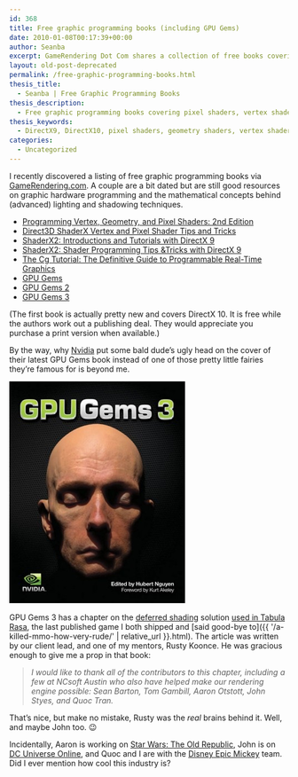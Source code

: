 ```yaml
---
id: 368
title: Free graphic programming books (including GPU Gems)
date: 2010-01-08T00:17:39+00:00
author: Seanba
excerpt: GameRendering Dot Com shares a collection of free books covering hardware graphics programming. A detailed chapter on the deferred lighting used in Tabula Rasa is included, with a props towards yours truly.
layout: old-post-deprecated
permalink: /free-graphic-programming-books.html
thesis_title:
  - Seanba | Free Graphic Programming Books
thesis_description:
  - Free graphic programming books covering pixel shaders, vertex shaders, and geometry shaders.
thesis_keywords:
  - DirectX9, DirectX10, pixel shaders, geometry shaders, vertex shaders, GPU Gems
categories:
  - Uncategorized
---
```

I recently discovered a listing of free graphic programming books via [GameRendering.com](http://www.gamerendering.com/2009/12/10/great-free-graphics-programming-books/). A couple are a bit dated but are still good resources on graphic hardware programming and the mathematical concepts behind (advanced) lighting and shadowing techniques.

  * [Programming Vertex, Geometry, and Pixel Shaders: 2nd Edition](http://wiki.gamedev.net/index.php/D3DBook:Book_Cover)
  * [Direct3D ShaderX Vertex and Pixel Shader Tips and Tricks](http://tog.acm.org/resources/shaderx/Direct3D.ShaderX.Vertex.and.Pixel.Shader.Tips.and.Tricks_Wolfgang.F.Engel_Wordware.Pub_2002.pdf)
  * [ShaderX2: Introductions and Tutorials with DirectX 9](http://tog.acm.org/resources/shaderx/Introductions_and_Tutorials_with_DirectX_9.pdf)
  * [ShaderX2: Shader Programming Tips &Tricks with DirectX 9](http://tog.acm.org/resources/shaderx/Tips_and_Tricks_with_DirectX_9.pdf)
  * [The Cg Tutorial: The Definitive Guide to Programmable Real-Time Graphics](http://http.developer.nvidia.com/CgTutorial/cg_tutorial_chapter01.html)
  * [GPU Gems](http://http.developer.nvidia.com/GPUGems/gpugems_part01.html)
  * [GPU Gems 2](http://http.developer.nvidia.com/GPUGems2/gpugems2_part01.html)
  * [GPU Gems 3](http://developer.nvidia.com/object/gpu-gems-3.html)

(The first book is actually pretty new and covers DirectX 10. It is free while the authors work out a publishing deal. They would appreciate you purchase a print version when available.)

By the way, why [Nvidia](http://en.wikipedia.org/wiki/Nvidia) put some bald dude’s ugly head on the cover of their latest GPU Gems book instead of one of those pretty little fairies they’re famous for is beyond me.

[<img title="GPU Gems 3 - Now with ugly bald dude" src="/assets/wp-content/uploads/2010/01/gpugems31.jpg" alt="GPU Gems 3" width="317" height="400" />](http://http.developer.nvidia.com/GPUGems3/gpugems3_part01.html)

GPU Gems 3 has a chapter on the [deferred shading](http://en.wikipedia.org/wiki/Deferred_shading) solution [used in Tabula Rasa](http://http.developer.nvidia.com/GPUGems3/gpugems3_ch19.html), the last published game I both shipped and [said good-bye to]({{ '/a-killed-mmo-how-very-rude/' | relative_url }}.html). The article was written by our client lead, and one of my mentors, Rusty Koonce. He was gracious enough to give me a prop in that book:

> _I would like to thank all of the contributors to this chapter, including a few at NCsoft Austin who also have helped make our rendering engine possible: Sean Barton, Tom Gambill, Aaron Otstott, John Styes, and Quoc Tran._

That’s nice, but make no mistake, Rusty was the _real_ brains behind it. Well, and maybe John too. 😉

Incidentally, Aaron is working on [Star Wars: The Old Republic](http://www.swtor.com/), John is on [DC Universe Online](http://dcuo.station.sony.com/), and Quoc and I are with the [Disney Epic Mickey](http://disney.go.com/disneyinteractivestudios/product.html?platform=wii&game=disneyepicmickey) team. Did I ever mention how cool this industry is?